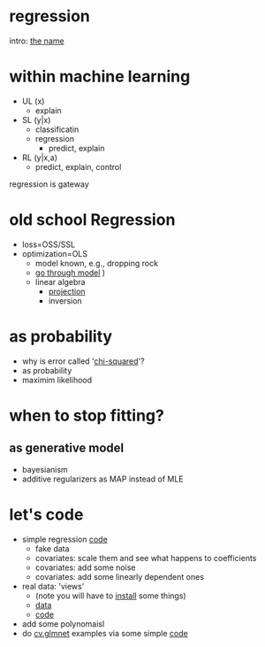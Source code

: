 regression
==

intro: [the name](http://projecteuclid.org/download/pdf_1/euclid.ss/1177012581)


# within machine learning

- UL (x)
    - explain
- SL (y|x) 
  + classificatin
  + regression
    - predict, explain
- RL (y|x,a)
    - predict, explain, control

regression is gateway

# old school Regression

- loss=OSS/SSL
- optimization=OLS
  - model known, e.g., dropping rock
  - [go through model](http://en.wikipedia.org/wiki/Linear_least_squares_(mathematics)#Derivation_of_the_normal_equations)
)
  - linear algebra
    + [projection](http://en.wikipedia.org/wiki/Ordinary_least_squares#Geometric_approach)
    + inversion

# as probability

- why is error called '[chi-squared](http://en.wikipedia.org/wiki/Chi-squared_distribution)'?
- as probability
- maximim likelihood

# when to stop fitting?

## as generative model
 
- bayesianism
- additive regularizers as MAP instead of MLE


# let's code

- simple regression [code](https://github.com/jhofman/msd2015/blob/master/lectures/lecture_4/intro-regression.R)
  + fake data
  + covariates: scale them and see what happens to coefficients
  + covariates: add some noise
  + covariates: add some linearly dependent ones
- real data: 'views'  
  + (note you will have to [install](https://github.com/jhofman/msd2015/blob/master/lectures/lecture_4/install.all.the.things.R) some things)
  + [data](https://github.com/jhofman/msd2015/blob/master/lectures/lecture_4/users.tsv.gz)
  + [code](https://github.com/jhofman/msd2015/blob/master/lectures/lecture_4/neilsen-polyfit.R)
- add some polynomaisl
- do [cv.glmnet](http://cran.r-project.org/web/packages/glmnet/index.html)  examples via some simple [code](https://github.com/jhofman/msd2015/blob/master/lectures/lecture_4/intro-glmnet.R)
